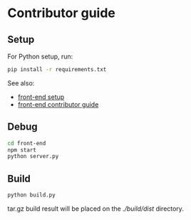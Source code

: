 # Contributor guide

## Setup

For Python setup, run:

```sh
pip install -r requirements.txt
```

See also:

-   [front-end setup](./front-end/README.md)
-   [front-end contributor guide](./front-end/CONTRIBUTING.md)

## Debug

```sh
cd front-end
npm start
python server.py
```

## Build

```sh
python build.py
```

tar.gz build result will be placed on the _./build/dist_ directory.

